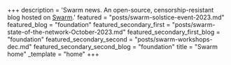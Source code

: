 +++
description = 'Swarm news. An open-source, censorship-resistant blog hosted on [Swarm](https://www.ethswarm.org/ "Swarm").'
featured = "posts/swarm-solstice-event-2023.md"
featured_blog = "foundation"
featured_secondary_first = "posts/swarm-state-of-the-network-October-2023.md"
featured_secondary_first_blog = "foundation"
featured_secondary_second = "posts/swarm-workshops-dec.md"
featured_secondary_second_blog = "foundation"
title = "Swarm home"
_template = "home"
+++

